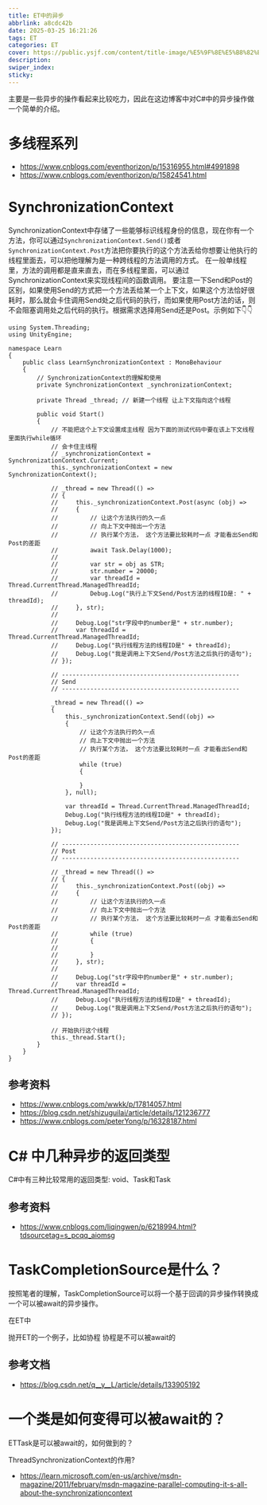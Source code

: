 ```yaml
---
title: ET中的异步
abbrlink: a8cdc42b
date: 2025-03-25 16:21:26
tags: ET
categories: ET
cover: https://public.ysjf.com/content/title-image/%E5%9F%8E%E5%B8%82%E4%BA%BA%E6%96%87-%E4%BF%84%E7%BD%97%E6%96%AF%E8%8E%AB%E6%96%AF%E7%A7%91-03-%E5%85%A8%E6%99%AF.jpg
description:
swiper_index:
sticky:
---
```


主要是一些异步的操作看起来比较吃力，因此在这边博客中对C#中的异步操作做一个简单的介绍。

# 多线程系列
- https://www.cnblogs.com/eventhorizon/p/15316955.html#4991898
- https://www.cnblogs.com/eventhorizon/p/15824541.html

# SynchronizationContext

SynchronizationContext中存储了一些能够标识线程身份的信息，现在你有一个方法，你可以通过`SynchronizationContext.Send()`或者`SynchronizationContext.Post`方法把你要执行的这个方法丢给你想要让他执行的线程里面去，可以把他理解为是一种跨线程的方法调用的方式。
在一般单线程里，方法的调用都是直来直去，而在多线程里面，可以通过SynchronizationContext来实现线程间的函数调用。
要注意一下Send和Post的区别，如果使用Send的方式把一个方法丢给某一个上下文，如果这个方法恰好很耗时，那么就会卡住调用Send处之后代码的执行，而如果使用Post方法的话，则不会阻塞调用处之后代码的执行。根据需求选择用Send还是Post。示例如下👇👇

```
using System.Threading;
using UnityEngine;

namespace Learn
{
    public class LearnSynchronizationContext : MonoBehaviour
    {
        // SynchronizationContext的理解和使用
        private SynchronizationContext _synchronizationContext;

        private Thread _thread; // 新建一个线程 让上下文指向这个线程
        
        public void Start()
        {
            // 不能把这个上下文设置成主线程 因为下面的测试代码中要在该上下文线程里面执行while循环
            // 会卡住主线程
            // _synchronizationContext = SynchronizationContext.Current;
            this._synchronizationContext = new SynchronizationContext();
            
            // _thread = new Thread(() =>
            // {
            //     this._synchronizationContext.Post(async (obj) =>
            //     {
            //         // 让这个方法执行的久一点
            //         // 向上下文中抛出一个方法   
            //         // 执行某个方法， 这个方法要比较耗时一点 才能看出Send和Post的差距
            //         await Task.Delay(1000);
            //
            //         var str = obj as STR;
            //         str.number = 20000;
            //         var threadId = Thread.CurrentThread.ManagedThreadId;
            //         Debug.Log("执行上下文Send/Post方法的线程ID是: " + threadId);
            //     }, str);
            //     
            //     Debug.Log("str字段中的number是" + str.number);
            //     var threadId = Thread.CurrentThread.ManagedThreadId;
            //     Debug.Log("执行线程方法的线程ID是" + threadId);
            //     Debug.Log("我是调用上下文Send/Post方法之后执行的语句");
            // });

            // --------------------------------------------------
            // Send
            // --------------------------------------------------
            
            _thread = new Thread(() =>
            {
                this._synchronizationContext.Send((obj) =>
                {
                    // 让这个方法执行的久一点
                    // 向上下文中抛出一个方法   
                    // 执行某个方法， 这个方法要比较耗时一点 才能看出Send和Post的差距
                    while (true)
                    {
                        
                    }
                }, null);
                
                var threadId = Thread.CurrentThread.ManagedThreadId;
                Debug.Log("执行线程方法的线程ID是" + threadId);
                Debug.Log("我是调用上下文Send/Post方法之后执行的语句");
            });

            // --------------------------------------------------
            // Post
            // --------------------------------------------------
            
            // _thread = new Thread(() =>
            // {
            //     this._synchronizationContext.Post((obj) =>
            //     {
            //         // 让这个方法执行的久一点
            //         // 向上下文中抛出一个方法   
            //         // 执行某个方法， 这个方法要比较耗时一点 才能看出Send和Post的差距
            //         while (true)
            //         {
            //             
            //         }
            //     }, str);
            //     
            //     Debug.Log("str字段中的number是" + str.number);
            //     var threadId = Thread.CurrentThread.ManagedThreadId;
            //     Debug.Log("执行线程方法的线程ID是" + threadId);
            //     Debug.Log("我是调用上下文Send/Post方法之后执行的语句");
            // });
            
            // 开始执行这个线程 
            this._thread.Start();
        }
    }
}
```

## 参考资料
- https://www.cnblogs.com/wwkk/p/17814057.html
- https://blog.csdn.net/shizuguilai/article/details/121236777
- https://www.cnblogs.com/peterYong/p/16328187.html

# C# 中几种异步的返回类型

C#中有三种比较常用的返回类型: void、Task<TResult>和Task

## 参考资料
- https://www.cnblogs.com/liqingwen/p/6218994.html?tdsourcetag=s_pcqq_aiomsg

# TaskCompletionSource是什么？

按照笔者的理解，TaskCompletionSource可以将一个基于回调的异步操作转换成一个可以被await的异步操作。

在ET中


抛开ET的一个例子，比如协程 协程是不可以被await的

## 参考文档
- https://blog.csdn.net/q__y__L/article/details/133905192


# 一个类是如何变得可以被await的？

ETTask是可以被await的，如何做到的？

ThreadSynchronizationContext的作用?
  - https://learn.microsoft.com/en-us/archive/msdn-magazine/2011/february/msdn-magazine-parallel-computing-it-s-all-about-the-synchronizationcontext
